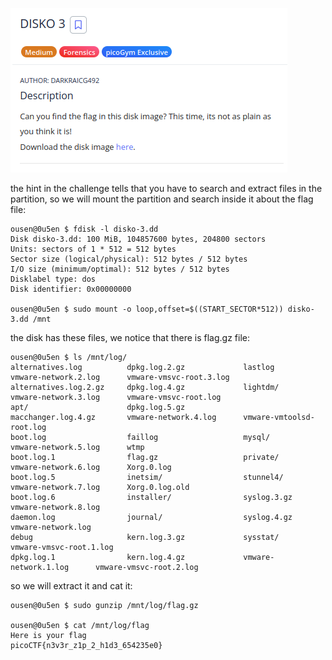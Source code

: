 ![challenge](challenge.png)

the hint in the challenge tells that you have to search and extract files in the partition, so we will mount the partition and search inside it about the flag file:
```
ousen@0u5en $ fdisk -l disko-3.dd 
Disk disko-3.dd: 100 MiB, 104857600 bytes, 204800 sectors
Units: sectors of 1 * 512 = 512 bytes
Sector size (logical/physical): 512 bytes / 512 bytes
I/O size (minimum/optimal): 512 bytes / 512 bytes
Disklabel type: dos
Disk identifier: 0x00000000

ousen@0u5en $ sudo mount -o loop,offset=$((START_SECTOR*512)) disko-3.dd /mnt
```

the disk has these files, we notice that there is flag.gz file:

```
ousen@0u5en $ ls /mnt/log/
alternatives.log          dpkg.log.2.gz             lastlog                   vmware-network.2.log      vmware-vmsvc-root.3.log
alternatives.log.2.gz     dpkg.log.4.gz             lightdm/                  vmware-network.3.log      vmware-vmsvc-root.log
apt/                      dpkg.log.5.gz             macchanger.log.4.gz       vmware-network.4.log      vmware-vmtoolsd-root.log
boot.log                  faillog                   mysql/                    vmware-network.5.log      wtmp
boot.log.1                flag.gz                   private/                  vmware-network.6.log      Xorg.0.log
boot.log.5                inetsim/                  stunnel4/                 vmware-network.7.log      Xorg.0.log.old
boot.log.6                installer/                syslog.3.gz               vmware-network.8.log      
daemon.log                journal/                  syslog.4.gz               vmware-network.log        
debug                     kern.log.3.gz             sysstat/                  vmware-vmsvc-root.1.log   
dpkg.log.1                kern.log.4.gz             vmware-network.1.log      vmware-vmsvc-root.2.log
```

so we will extract it and cat it:

```
ousen@0u5en $ sudo gunzip /mnt/log/flag.gz 

ousen@0u5en $ cat /mnt/log/flag 
Here is your flag
picoCTF{n3v3r_z1p_2_h1d3_654235e0}
```
